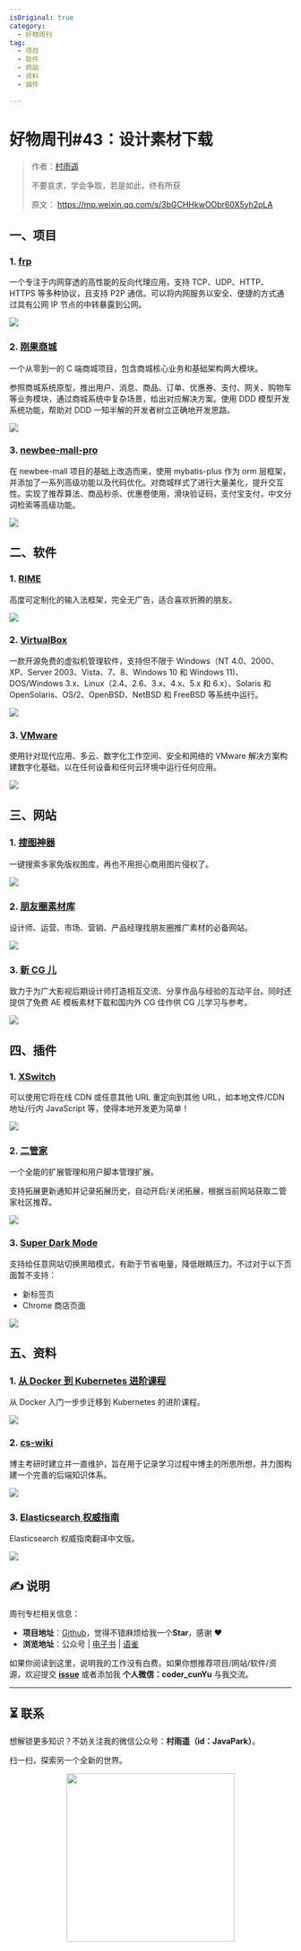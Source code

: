 ```yaml
---
isOriginal: true
category:
  - 好物周刊
tag:
  - 项目
  - 软件
  - 网站
  - 资料
  - 插件

---
```


# 好物周刊#43：设计素材下载

> 作者：[村雨遥](https://github.com/cunyu1943)
> 
> 不要哀求，学会争取，若是如此，终有所获
> 
> 原文：
https://mp.weixin.qq.com/s/3bGCHHkwOObr60X5yh2pLA



## 一、项目

### 1. [frp](https://github.com/fatedier/frp/)

一个专注于内网穿透的高性能的反向代理应用，支持 TCP、UDP、HTTP、HTTPS 等多种协议，且支持 P2P 通信。可以将内网服务以安全、便捷的方式通过具有公网 IP 节点的中转暴露到公网。

![](assets/0203-0209/1705492131368.webp)

### 2. [刚果商城](https://gitee.com/nageoffer/congomall)

一个从零到一的 C 端商城项目，包含商城核心业务和基础架构两大模块。

参照商城系统原型，推出用户、消息、商品、订单、优惠券、支付、网关、购物车等业务模块，通过商城系统中复杂场景，给出对应解决方案。使用 DDD 模型开发系统功能，帮助对 DDD 一知半解的开发者树立正确地开发思路。

![](assets/0203-0209/1705492212568.webp)

### 3. [newbee-mall-pro](https://github.com/wayn111/newbee-mall-pro)

在 newbee-mall 项目的基础上改造而来，使用 mybatis-plus 作为 orm 层框架，并添加了一系列高级功能以及代码优化。对商城样式了进行大量美化，提升交互性。实现了推荐算法、商品秒杀、优惠卷使用，滑块验证码，支付宝支付，中文分词检索等高级功能。

![](assets/0203-0209/1705492247835.webp)

## 二、软件

### 1. [RIME](https://rime.im/)

高度可定制化的输入法框架，完全无广告，适合喜欢折腾的朋友。

![](assets/0203-0209/image-20240108081856658.webp)

### 2. [VirtualBox](https://www.virtualbox.org/)

一款开源免费的虚拟机管理软件，支持但不限于 Windows（NT 4.0、2000、XP、Server 2003、Vista、7、8、Windows 10 和 Windows 11)、DOS/Windows 3.x、Linux（2.4、2.6、3.x、4.x、5.x 和 6.x）、Solaris 和 OpenSolaris、OS/2、OpenBSD、NetBSD 和 FreeBSD 等系统中运行。

![](assets/0203-0209/1704710624981.webp)

### 3. [VMware](https://www.vmware.com/)

使用针对现代应用、多云、数字化工作空间、安全和网络的 VMware 解决方案构建数字化基础，以在任何设备和任何云环境中运行任何应用。

![](assets/0203-0209/1704710669081.webp)

## 三、网站

### 1. [搜图神器](https://www.logosc.cn/so/)

一键搜索多家免版权图库，再也不用担心商用图片侵权了。

![](assets/0203-0209/1705660684110.webp)

### 2. [朋友圈素材库](https://www.apptu.cn/)

设计师、运营、市场、营销、产品经理找朋友圈推广素材的必备网站。

![](assets/0203-0209/1705660919863.webp)

### 3. [新 CG 儿](https://www.newcger.com/)

致力于为广大影视后期设计师打造相互交流、分享作品与经验的互动平台。同时还提供了免费 AE 模板素材下载和国内外 CG 佳作供 CG 儿学习与参考。

![](assets/0203-0209/1705661001147.webp)

## 四、插件

### 1. [XSwitch](https://chromewebstore.google.com/detail/xswitch/idkjhjggpffolpidfkikidcokdkdaogg?hl=zh-CN)

可以使用它将在线 CDN 或任意其他 URL 重定向到其他 URL，如本地文件/CDN 地址/行内 JavaScript 等，使得本地开发更为简单！

![](assets/0203-0209/1705728969492.webp)

### 2. [二管家](https://chromewebstore.google.com/detail/二管家/aajodjghehmlpahhboidcpfjcncmcklf)

一个全能的扩展管理和用户脚本管理扩展。

支持拓展更新通知并记录拓展历史，自动开启/关闭拓展，根据当前网站获取二管家社区推荐。


![](assets/0203-0209/1705729326272.webp)


### 3. [Super Dark Mode](https://chromewebstore.google.com/detail/super-dark-mode/nlgphodeccebbcnkgmokeegopgpnjfkc)

支持给任意网站切换黑暗模式，有助于节省电量，降低眼睛压力。不过对于以下页面暂不支持：

- 新标签页
- Chrome 商店页面

![](assets/0203-0209/1705729680958.webp)

## 五、资料

### 1. [从 Docker 到 Kubernetes 进阶课程](https://github.com/cnych/kubernetes-learning)

从 Docker 入门一步步迁移到 Kubernetes 的进阶课程。

![](assets/0203-0209/1705400950175.webp)

### 2. [cs-wiki](https://gitee.com/veal98/cs-wiki)

博主考研时建立并一直维护，旨在用于记录学习过程中博主的所思所想，并力图构建一个完善的后端知识体系。

![](assets/0203-0209/1705712064109.webp)

### 3. [Elasticsearch 权威指南](https://github.com/elasticsearch-cn/elasticsearch-definitive-guide)

Elasticsearch 权威指南翻译中文版。

![](assets/0203-0209/1705712458189.webp)

## ✍️ 说明

周刊专栏相关信息：

- **项目地址**：[Github](https://github.com/cunyu1943/weekly)，觉得不错麻烦给我一个**Star**，感谢 ❤️
- **浏览地址**：公众号 | [电子书](https://cunyu1943.github.io/weekly) | [语雀](https://yuque.com/cunyu1943/weekly)

如果你阅读到这里，说明我的工作没有白费。如果你想推荐项目/网站/软件/资源，欢迎提交 **[issue](https://github.com/cunyu1943/weekly/issues)** 或者添加我 **个人微信：coder_cunYu** 与我交流。

---

## ⏳ 联系

想解锁更多知识？不妨关注我的微信公众号：**村雨遥（id：JavaPark）**。

扫一扫，探索另一个全新的世界。

<center>
<img src="/contact/contact.png" width="300">
</center>


